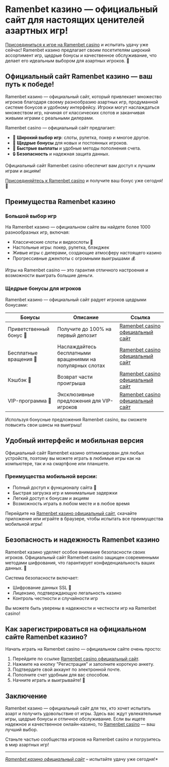# Ramenbet казино — официальный сайт для настоящих ценителей азартных игр!

[Присоединиться к игре на Ramenbet casino](https://get.saltyram.com/ru/registration?apkpop=0&partner=p24970p3296034p5526) и испытать удачу уже сейчас! Ramenbet казино предлагает своим посетителям широкий ассортимент игр, щедрые бонусы и качественное обслуживание, что делает его идеальным выбором для азартных игроков. 🎰

## Официальный сайт Ramenbet казино — ваш путь к победе!

Ramenbet казино — официальный сайт, который привлекает множество игроков благодаря своему разнообразию азартных игр, продуманной системе бонусов и удобному интерфейсу. Игроки могут наслаждаться множеством игр, начиная от классических слотов и заканчивая живыми играми с реальными дилерами. 

Ramenbet casino — официальный сайт предлагает:

- 🎲 **Широкий выбор игр**: слоты, рулетка, покер и многое другое.
- 🎁 **Щедрые бонусы** для новых и постоянных игроков.
- 💸 **Быстрые выплаты** и удобные методы пополнения счета.
- 🔒 **Безопасность** и надежная защита данных.

Официальный сайт Ramenbet casino обеспечит вам доступ к лучшим играм и акциям!

[Присоединяйтесь к Ramenbet casino](https://get.saltyram.com/ru/registration?apkpop=0&partner=p24970p3296034p5526) и получите ваш бонус уже сегодня! 🤑

## Преимущества Ramenbet казино

### Большой выбор игр

На Ramenbet казино — официальном сайте вы найдете более 1000 разнообразных игр, включая:

- Классические слоты и видеослоты 🎰
- Настольные игры: покер, рулетка, блэкджек
- Живые игры с дилерами, создающие атмосферу настоящего казино
- Прогрессивные джекпоты с огромными выигрышами 💰

Игры на Ramenbet casino — это гарантия отличного настроения и возможности выиграть большие деньги.

### Щедрые бонусы для игроков

Ramenbet казино — официальный сайт радует игроков щедрыми бонусами:

| Бонусы | Описание | Ссылка |
|--------|----------|--------|
| Приветственный бонус 🎁 | Получите до 100% на первый депозит | [Ramenbet casino официальный сайт](https://get.saltyram.com/ru/registration?apkpop=0&partner=p24970p3296034p5526) |
| Бесплатные вращения 🔄 | Наслаждайтесь бесплатными вращениями на популярных слотах | [Ramenbet casino официальный сайт](https://get.saltyram.com/ru/registration?apkpop=0&partner=p24970p3296034p5526) |
| Кэшбэк 💸 | Возврат части проигрыша | [Ramenbet casino официальный сайт](https://get.saltyram.com/ru/registration?apkpop=0&partner=p24970p3296034p5526) |
| VIP-программа 👑 | Эксклюзивные предложения для VIP-игроков | [Ramenbet casino официальный сайт](https://get.saltyram.com/ru/registration?apkpop=0&partner=p24970p3296034p5526) |

Используя бонусные предложения Ramenbet casino, вы сможете повысить свои шансы на выигрыш!

## Удобный интерфейс и мобильная версия

Официальный сайт Ramenbet казино оптимизирован для любых устройств, поэтому вы можете играть в любимые игры как на компьютере, так и на смартфоне или планшете. 

### Преимущества мобильной версии:

- Полный доступ к функционалу сайта 📱
- Быстрая загрузка игр и минимальные задержки
- Легкий доступ к бонусам и акциям
- Возможность играть в любом месте и в любое время

Перейдите на [Ramenbet казино официальный сайт](https://get.saltyram.com/ru/registration?apkpop=0&partner=p24970p3296034p5526), скачайте приложение или играйте в браузере, чтобы испытать все преимущества мобильной игры!

## Безопасность и надежность Ramenbet казино

Ramenbet казино уделяет особое внимание безопасности своих игроков. Официальный сайт Ramenbet casino защищен современными методами шифрования, что гарантирует конфиденциальность ваших данных. 💼 

Система безопасности включает:

- Шифрование данных SSL 🔐
- Лицензию, подтверждающую легальность казино
- Контроль честности и случайности игр

Вы можете быть уверены в надежности и честности игр на Ramenbet casino!

## Как зарегистрироваться на официальном сайте Ramenbet казино?

Начать играть на Ramenbet casino — официальном сайте очень просто:

1. Перейдите по ссылке [Ramenbet casino официальный сайт](https://get.saltyram.com/ru/registration?apkpop=0&partner=p24970p3296034p5526).
2. Нажмите на кнопку "Регистрация" и заполните короткую анкету.
3. Подтвердите свой аккаунт по электронной почте.
4. Пополните счет удобным для вас способом.
5. Начните играть и выигрывайте! 🎉

## Заключение

Ramenbet казино — официальный сайт для тех, кто хочет испытать азарт и получить удовольствие от игры. Здесь вас ждут увлекательные игры, щедрые бонусы и отличное обслуживание. Если вы ищете надежное и качественное онлайн-казино, то [Ramenbet casino](https://get.saltyram.com/ru/registration?apkpop=0&partner=p24970p3296034p5526) — ваш лучший выбор.

Станьте частью сообщества игроков на Ramenbet casino и погрузитесь в мир азартных игр!

---

*[Ramenbet казино официальный сайт](https://get.saltyram.com/ru/registration?apkpop=0&partner=p24970p3296034p5526)* – испытайте удачу уже сегодня!*
